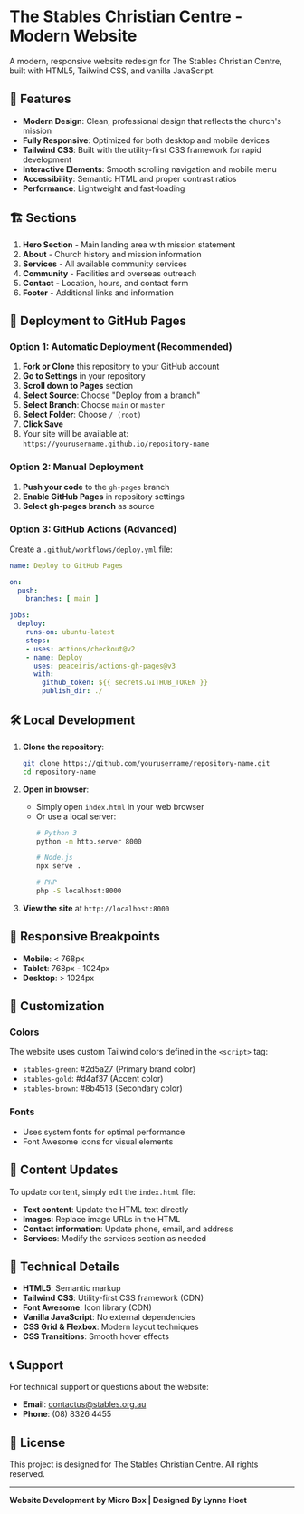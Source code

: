 # The Stables Christian Centre - Modern Website

A modern, responsive website redesign for The Stables Christian Centre, built with HTML5, Tailwind CSS, and vanilla JavaScript.

## 🎨 Features

- **Modern Design**: Clean, professional design that reflects the church's mission
- **Fully Responsive**: Optimized for both desktop and mobile devices
- **Tailwind CSS**: Built with the utility-first CSS framework for rapid development
- **Interactive Elements**: Smooth scrolling navigation and mobile menu
- **Accessibility**: Semantic HTML and proper contrast ratios
- **Performance**: Lightweight and fast-loading

## 🏗️ Sections

1. **Hero Section** - Main landing area with mission statement
2. **About** - Church history and mission information
3. **Services** - All available community services
4. **Community** - Facilities and overseas outreach
5. **Contact** - Location, hours, and contact form
6. **Footer** - Additional links and information

## 🚀 Deployment to GitHub Pages

### Option 1: Automatic Deployment (Recommended)

1. **Fork or Clone** this repository to your GitHub account
2. **Go to Settings** in your repository
3. **Scroll down to Pages** section
4. **Select Source**: Choose "Deploy from a branch"
5. **Select Branch**: Choose `main` or `master`
6. **Select Folder**: Choose `/ (root)`
7. **Click Save**
8. Your site will be available at: `https://yourusername.github.io/repository-name`

### Option 2: Manual Deployment

1. **Push your code** to the `gh-pages` branch
2. **Enable GitHub Pages** in repository settings
3. **Select gh-pages branch** as source

### Option 3: GitHub Actions (Advanced)

Create a `.github/workflows/deploy.yml` file:

```yaml
name: Deploy to GitHub Pages

on:
  push:
    branches: [ main ]

jobs:
  deploy:
    runs-on: ubuntu-latest
    steps:
    - uses: actions/checkout@v2
    - name: Deploy
      uses: peaceiris/actions-gh-pages@v3
      with:
        github_token: ${{ secrets.GITHUB_TOKEN }}
        publish_dir: ./
```

## 🛠️ Local Development

1. **Clone the repository**:
   ```bash
   git clone https://github.com/yourusername/repository-name.git
   cd repository-name
   ```

2. **Open in browser**:
   - Simply open `index.html` in your web browser
   - Or use a local server:
     ```bash
     # Python 3
     python -m http.server 8000
     
     # Node.js
     npx serve .
     
     # PHP
     php -S localhost:8000
     ```

3. **View the site** at `http://localhost:8000`

## 📱 Responsive Breakpoints

- **Mobile**: < 768px
- **Tablet**: 768px - 1024px
- **Desktop**: > 1024px

## 🎨 Customization

### Colors
The website uses custom Tailwind colors defined in the `<script>` tag:
- `stables-green`: #2d5a27 (Primary brand color)
- `stables-gold`: #d4af37 (Accent color)
- `stables-brown`: #8b4513 (Secondary color)

### Fonts
- Uses system fonts for optimal performance
- Font Awesome icons for visual elements

## 📝 Content Updates

To update content, simply edit the `index.html` file:
- **Text content**: Update the HTML text directly
- **Images**: Replace image URLs in the HTML
- **Contact information**: Update phone, email, and address
- **Services**: Modify the services section as needed

## 🔧 Technical Details

- **HTML5**: Semantic markup
- **Tailwind CSS**: Utility-first CSS framework (CDN)
- **Font Awesome**: Icon library (CDN)
- **Vanilla JavaScript**: No external dependencies
- **CSS Grid & Flexbox**: Modern layout techniques
- **CSS Transitions**: Smooth hover effects

## 📞 Support

For technical support or questions about the website:
- **Email**: contactus@stables.org.au
- **Phone**: (08) 8326 4455

## 📄 License

This project is designed for The Stables Christian Centre. All rights reserved.

---

**Website Development by Micro Box | Designed By Lynne Hoet**
